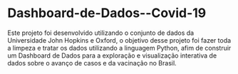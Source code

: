 # Dashboard-de-Dados--Covid-19
Este projeto foi desenvolvido utilizando o conjunto de dados da Universidade John Hopkins e Oxford, o objetivo desse projeto foi fazer toda a limpeza e tratar os dados utilizando a linguagem Python,  afim de construir um Dashboard de Dados para a exploração e visualização interativa de dados sobre o avanço de casos e da vacinação no Brasil.
